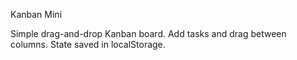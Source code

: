 Kanban Mini

Simple drag-and-drop Kanban board. Add tasks and drag between columns. State saved in localStorage.